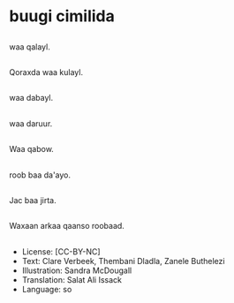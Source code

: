 # buugi cimilida

##
waa qalayl.

##
Qoraxda waa kulayl.

##
waa dabayl.

##
waa daruur. 

##
Waa qabow.

##
roob baa da'ayo.

##
Jac baa jirta. 

##
Waxaan arkaa qaanso roobaad.

##
* License: [CC-BY-NC]
* Text: Clare Verbeek, Thembani Dladla, Zanele Buthelezi
* Illustration: Sandra McDougall
* Translation: Salat Ali Issack
* Language: so
